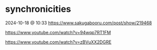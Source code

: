 # synchronicities 

2024-10-18 @ 10:33
https://www.sakugabooru.com/post/show/219468

https://www.youtube.com/watch?v=94wqp7RT1FM

https://www.youtube.com/watch?v=zBVuXX2DGRE
